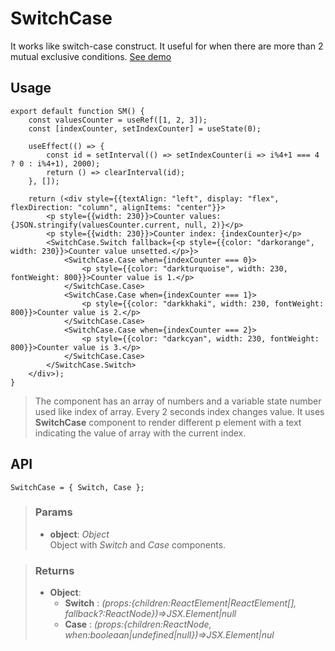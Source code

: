 # SwitchCase
It works like switch-case construct. It useful for when there are more than 2 mutual exclusive conditions. [See demo](https://react-tools.ndria.dev/#/components/SwitchCase)

## Usage

```tsx
export default function SM() {
	const valuesCounter = useRef([1, 2, 3]);
	const [indexCounter, setIndexCounter] = useState(0);

	useEffect(() => {
		const id = setInterval(() => setIndexCounter(i => i%4+1 === 4 ? 0 : i%4+1), 2000);
		return () => clearInterval(id);
	}, []);

	return (<div style={{textAlign: "left", display: "flex", flexDirection: "column", alignItems: "center"}}>
		<p style={{width: 230}}>Counter values: {JSON.stringify(valuesCounter.current, null, 2)}</p>
		<p style={{width: 230}}>Counter index: {indexCounter}</p>
		<SwitchCase.Switch fallback={<p style={{color: "darkorange", width: 230}}>Counter value unsetted.</p>}>
			<SwitchCase.Case when={indexCounter === 0}>
				<p style={{color: "darkturquoise", width: 230, fontWeight: 800}}>Counter value is 1.</p>
			</SwitchCase.Case>
			<SwitchCase.Case when={indexCounter === 1}>
				<p style={{color: "darkkhaki", width: 230, fontWeight: 800}}>Counter value is 2.</p>
			</SwitchCase.Case>
			<SwitchCase.Case when={indexCounter === 2}>
				<p style={{color: "darkcyan", width: 230, fontWeight: 800}}>Counter value is 3.</p>
			</SwitchCase.Case>
		</SwitchCase.Switch>
	</div>);
}
```

> The component has an array of numbers and a variable state number used like index of array. Every 2 seconds index changes value. It uses __SwitchCase__ component to render different p element with a text indicating the value of array with the current index.


## API

```tsx
SwitchCase = { Switch, Case };
```


> ### Params
>
> - __object__: _Object_  
Object with _Switch_ and _Case_ components.
>



> ### Returns
>
> 
> - __Object__:  
>     - __Switch__ : _(props:{children:ReactElement<CaseProps>|ReactElement<CaseProps>[], fallback?:ReactNode})=>JSX.Element|null_  
>     - __Case__ : _(props:{children:ReactNode, when:booleaan|undefined|null})=>JSX.Element|nul_  
>